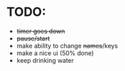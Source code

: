 # TODO:

- ~~timer goes down~~
- ~~pause/start~~
- make ability to change ~~names~~/keys
- make a nice ui (50% done)
- keep drinking water
